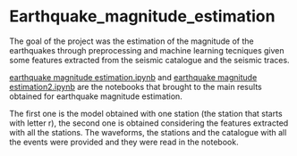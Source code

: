 # Earthquake_magnitude_estimation

The goal of the project was the estimation of the magnitude of the earthquakes through preprocessing and machine learning tecniques given some features extracted from the seismic catalogue and the seismic traces. 

[earthquake magnitude estimation.ipynb](https://github.com/Iron486/Earthquake_magnitude_estimation/blob/main/earthquake_magnitude_estimation.ipynb) and [earthquake magnitude estimation2.ipynb](https://github.com/Iron486/Earthquake_magnitude_estimation/blob/main/earthquake_magnitude_estimation2.ipynb) are the notebooks 
that brought to the main results obtained for earthquake magnitude estimation. 

The first one is the model obtained with one station (the station that starts with letter r),
the second one is obtained considering the features extracted with all the stations.
The waveforms, the stations and the catalogue with all the events were provided and they were read in the notebook.
